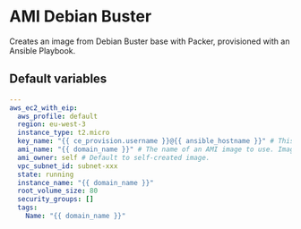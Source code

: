 # AMI Debian Buster
Creates an image from Debian Buster base with Packer, provisioned with an Ansible Playbook.
<!--TOC-->
<!--ENDTOC-->

<!--ROLEVARS-->
## Default variables
```yaml
---
aws_ec2_with_eip:
  aws_profile: default
  region: eu-west-3
  instance_type: t2.micro
  key_name: "{{ ce_provision.username }}@{{ ansible_hostname }}" # This needs to match your "provision" user SSH key.
  ami_name: "{{ domain_name }}" # The name of an AMI image to use. Image must exists in the same region.
  ami_owner: self # Default to self-created image.
  vpc_subnet_id: subnet-xxx
  state: running
  instance_name: "{{ domain_name }}"
  root_volume_size: 80
  security_groups: []
  tags:
    Name: "{{ domain_name }}"

```

<!--ENDROLEVARS-->
